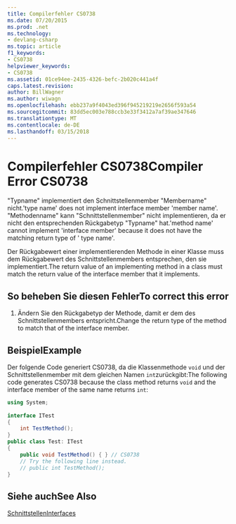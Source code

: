 ```yaml
---
title: Compilerfehler CS0738
ms.date: 07/20/2015
ms.prod: .net
ms.technology:
- devlang-csharp
ms.topic: article
f1_keywords:
- CS0738
helpviewer_keywords:
- CS0738
ms.assetid: 01ce94ee-2435-4326-befc-2b020c441a4f
caps.latest.revision: 
author: BillWagner
ms.author: wiwagn
ms.openlocfilehash: ebb237a9f4043ed396f945219219e2656f593a54
ms.sourcegitcommit: 83dd5ec003e788ccb3e33f3412a7af39ae347646
ms.translationtype: MT
ms.contentlocale: de-DE
ms.lasthandoff: 03/15/2018
---
```

# <a name="compiler-error-cs0738"></a><span data-ttu-id="af5d1-102">Compilerfehler CS0738</span><span class="sxs-lookup"><span data-stu-id="af5d1-102">Compiler Error CS0738</span></span>
<span data-ttu-id="af5d1-103">"Typname" implementiert den Schnittstellenmember "Membername" nicht.</span><span class="sxs-lookup"><span data-stu-id="af5d1-103">'type name' does not implement interface member 'member name'.</span></span> <span data-ttu-id="af5d1-104">"Methodenname" kann "Schnittstellenmember" nicht implementieren, da er nicht den entsprechenden Rückgabetyp "Typname" hat.</span><span class="sxs-lookup"><span data-stu-id="af5d1-104">'method name' cannot implement 'interface member' because it does not have the matching return type of ' type name'.</span></span>  
  
 <span data-ttu-id="af5d1-105">Der Rückgabewert einer implementierenden Methode in einer Klasse muss dem Rückgabewert des Schnittstellenmembers entsprechen, den sie implementiert.</span><span class="sxs-lookup"><span data-stu-id="af5d1-105">The return value of an implementing method in a class must match the return value of the interface member that it implements.</span></span>  
  
## <a name="to-correct-this-error"></a><span data-ttu-id="af5d1-106">So beheben Sie diesen Fehler</span><span class="sxs-lookup"><span data-stu-id="af5d1-106">To correct this error</span></span>  
  
1.  <span data-ttu-id="af5d1-107">Ändern Sie den Rückgabetyp der Methode, damit er dem des Schnittstellenmembers entspricht.</span><span class="sxs-lookup"><span data-stu-id="af5d1-107">Change the return type of the method to match that of the interface member.</span></span>  
  
## <a name="example"></a><span data-ttu-id="af5d1-108">Beispiel</span><span class="sxs-lookup"><span data-stu-id="af5d1-108">Example</span></span>  
 <span data-ttu-id="af5d1-109">Der folgende Code generiert CS0738, da die Klassenmethode `void` und der Schnittstellenmember mit dem gleichen Namen `int`zurückgibt:</span><span class="sxs-lookup"><span data-stu-id="af5d1-109">The following code generates CS0738 because the class method returns `void` and the interface member of the same name returns `int`:</span></span>  
  
```csharp  
using System;  
  
interface ITest  
{  
    int TestMethod();  
}  
public class Test: ITest  
{  
    public void TestMethod() { } // CS0738  
    // Try the following line instead.  
    // public int TestMethod();  
}  
```  
  
## <a name="see-also"></a><span data-ttu-id="af5d1-110">Siehe auch</span><span class="sxs-lookup"><span data-stu-id="af5d1-110">See Also</span></span>  
 [<span data-ttu-id="af5d1-111">Schnittstellen</span><span class="sxs-lookup"><span data-stu-id="af5d1-111">Interfaces</span></span>](../../csharp/programming-guide/interfaces/index.md)
